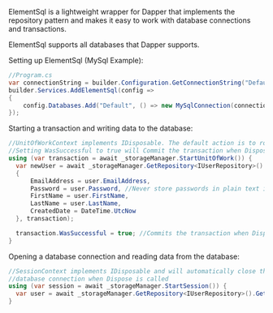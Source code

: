 ElementSql is a lightweight wrapper for Dapper that implements the repository pattern and makes it easy to work with database connections and transactions.

ElementSql supports all databases that Dapper supports.

Setting up ElementSql (MySql Example):

```csharp
//Program.cs
var connectionString = builder.Configuration.GetConnectionString("DefaultConnectionString")!;
builder.Services.AddElementSql(config =>
{
    config.Databases.Add("Default", () => new MySqlConnection(connectionString));
});
```

Starting a transaction and writing data to the database:

```csharp
//UnitOfWorkContext implements IDisposable. The default action is to rollback on error.
//Setting WasSuccessful to true will Commit the transaction when Dispose is called.
using (var transaction = await _storageManager.StartUnitOfWork()) {
  var newUser = await _storageManager.GetRepository<IUserRepository>().Add(new User
  {
      EmailAddress = user.EmailAddress,
      Password = user.Password, //Never store passwords in plain text in a real world application
      FirstName = user.FirstName,
      LastName = user.LastName,
      CreatedDate = DateTime.UtcNow
  }, transaction);

  transaction.WasSuccessful = true; //Commits the transaction when Dispose is called
}
```

Opening a database connection and reading data from the database:

```csharp
//SessionContext implements IDisposable and will automatically close the
//database connection when Dispose is called
using (var session = await _storageManager.StartSession()) {
  var user = await _storageManager.GetRepository<IUserRepository>().GetById(id, session);
}
```
